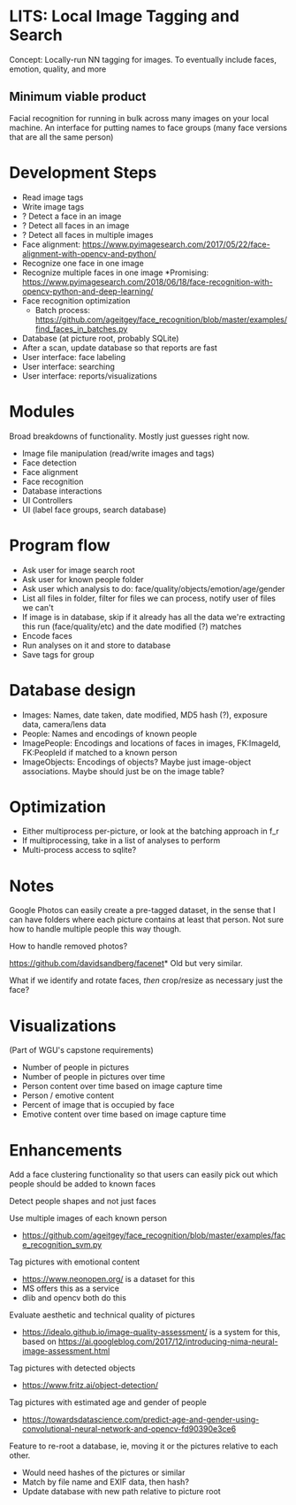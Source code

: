 # LITS: Local Image Tagging and Search
Concept: Locally-run NN tagging for images. To eventually include faces, emotion, quality, and more

## Minimum viable product
Facial recognition for running in bulk across many images on your local machine.
An interface for putting names to face groups (many face versions that are all the same person)

# Development Steps
* Read image tags
* Write image tags
* ? Detect a face in an image
* ? Detect all faces in an image
* ? Detect all faces in multiple images
* Face alignment: https://www.pyimagesearch.com/2017/05/22/face-alignment-with-opencv-and-python/
* Recognize one face in one image
* Recognize multiple faces in one image
   *Promising: https://www.pyimagesearch.com/2018/06/18/face-recognition-with-opencv-python-and-deep-learning/
* Face recognition optimization
   * Batch process: https://github.com/ageitgey/face_recognition/blob/master/examples/find_faces_in_batches.py
* Database (at picture root, probably SQLite)
* After a scan, update database so that reports are fast
* User interface: face labeling
* User interface: searching
* User interface: reports/visualizations

# Modules
Broad breakdowns of functionality. Mostly just guesses right now.
* Image file manipulation (read/write images and tags)
* Face detection
* Face alignment
* Face recognition
* Database interactions
* UI Controllers
* UI (label face groups, search database)

# Program flow
* Ask user for image search root
* Ask user for known people folder
* Ask user which analysis to do: face/quality/objects/emotion/age/gender
* List all files in folder, filter for files we can process, notify user of files we can't
* If image is in database, skip if it already has all the data we're extracting this run (face/quality/etc) and the date modified (?) matches
* Encode faces
* Run analyses on it and store to database
* Save tags for group

# Database design
* Images: Names, date taken, date modified, MD5 hash (?), exposure data, camera/lens data
* People: Names and encodings of known people
* ImagePeople: Encodings and locations of faces in images, FK:ImageId, FK:PeopleId if matched to a known person
* ImageObjects: Encodings of objects? Maybe just image-object associations. Maybe should just be on the image table?

# Optimization
* Either multiprocess per-picture, or look at the batching approach in f_r
* If multiprocessing, take in a list of analyses to perform
* Multi-process access to sqlite?

# Notes 
Google Photos can easily create a pre-tagged dataset, in the sense that I can have folders where each picture contains at least that person. Not sure how to handle multiple people this way though.

How to handle removed photos?

https://github.com/davidsandberg/facenet* Old but very similar.

What if we identify and rotate faces, *then* crop/resize as necessary just the face?



# Visualizations
(Part of WGU's capstone requirements)
* Number of people in pictures
* Number of people in pictures over time
* Person content over time based on image capture time
* Person / emotive content
* Percent of image that is occupied by face
* Emotive content over time based on image capture time
 
 
 
# Enhancements
Add a face clustering functionality so that users can easily pick out which people should be added to known faces

Detect people shapes and not just faces

Use multiple images of each known person
* https://github.com/ageitgey/face_recognition/blob/master/examples/face_recognition_svm.py

Tag pictures with emotional content
* https://www.neonopen.org/ is a dataset for this
* MS offers this as a service
* dlib and opencv both do this

Evaluate aesthetic and technical quality of pictures
* https://idealo.github.io/image-quality-assessment/ is a system for this, based on https://ai.googleblog.com/2017/12/introducing-nima-neural-image-assessment.html

Tag pictures with detected objects
* https://www.fritz.ai/object-detection/

Tag pictures with estimated age and gender of people
* https://towardsdatascience.com/predict-age-and-gender-using-convolutional-neural-network-and-opencv-fd90390e3ce6

Feature to re-root a database, ie, moving it or the pictures relative to each other.
* Would need hashes of the pictures or similar
* Match by file name and EXIF data, then hash?
* Update database with new path relative to picture root